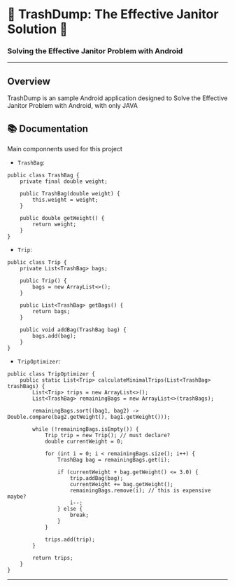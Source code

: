 
# 🌟 TrashDump: The Effective Janitor Solution 🌟

### Solving the Effective Janitor Problem with Android

---

## Overview
TrashDump is an sample Android application designed to Solve the Effective Janitor Problem with Android, with only JAVA

## 📚 Documentation

Main componnents used for this project

- `TrashBag`:
```
public class TrashBag {
    private final double weight;

    public TrashBag(double weight) {
        this.weight = weight;
    }

    public double getWeight() {
        return weight;
    }
}
```

- `Trip`: 
```
public class Trip {
    private List<TrashBag> bags;

    public Trip() {
        bags = new ArrayList<>();
    }

    public List<TrashBag> getBags() {
        return bags;
    }

    public void addBag(TrashBag bag) {
        bags.add(bag);
    }
}
```

- `TripOptimizer`:
```
public class TripOptimizer {
    public static List<Trip> calculateMinimalTrips(List<TrashBag> trashBags) {
        List<Trip> trips = new ArrayList<>();
        List<TrashBag> remainingBags = new ArrayList<>(trashBags);

        remainingBags.sort((bag1, bag2) -> Double.compare(bag2.getWeight(), bag1.getWeight()));

        while (!remainingBags.isEmpty()) {
            Trip trip = new Trip(); // must declare?
            double currentWeight = 0;

            for (int i = 0; i < remainingBags.size(); i++) {
                TrashBag bag = remainingBags.get(i);

                if (currentWeight + bag.getWeight() <= 3.0) {
                    trip.addBag(bag);
                    currentWeight += bag.getWeight();
                    remainingBags.remove(i); // this is expensive maybe?
                    i--;
                } else {
                    break;
                }
            }

            trips.add(trip);
        }

        return trips;
    }
}
```
---


